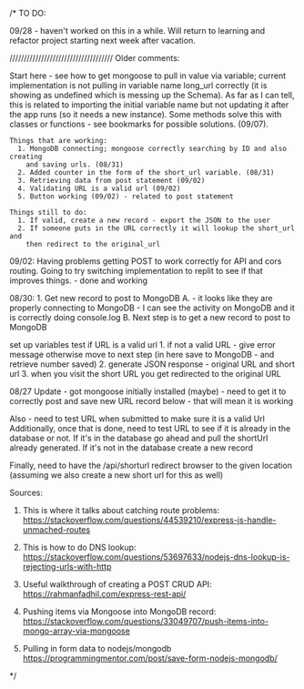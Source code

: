 /*
TO DO:

09/28 - haven't worked on this in a while.  Will return to learning and refactor project starting next week after vacation.

////////////////////////////////////  Older comments:

Start here - see how to get mongoose to pull in value via variable;  current implementation is not pulling in variable name long_url correctly
(it is showing as undefined which is messing up the Schema).  As far as I can tell, this is related to importing the initial variable name
but not updating it after the app runs (so it needs a new instance).  Some methods solve this with classes or functions - see bookmarks for
possible solutions. (09/07).

    Things that are working:
      1. MongoDB connecting; mongoose correctly searching by ID and also creating
        and saving urls. (08/31)
      2. Added counter in the form of the short_url variable. (08/31)
      3. Retrieving data from post statement (09/02)
      4. Validating URL is a valid url (09/02)
      5. Button working (09/02) - related to post statement

    Things still to do:
      1. If valid, create a new record - export the JSON to the user
      2. If someone puts in the URL correctly it will lookup the short_url and
        then redirect to the original_url



09/02:
    Having problems getting POST to work correctly for API and cors routing.
    Going to try switching implementation to replit to see if that improves
    things. - done and working

08/30:
    1. Get new record to post to MongoDB
        A. - it looks like they are properly connecting to MongoDB - I can see
              the activity on MongoDB and it is correctly doing console.log
        B. Next step is to get a new record to post to MongoDB

  set up variables
  test if URL is a valid url
    1. if not a valid URL - give error message
        otherwise move to next step
        (in here save to MongoDB - and retrieve number saved)
    2. generate JSON response - original URL and short url
    3. when you visit the short URL you get redirected to the original URL

08/27 Update - got mongoose initially installed (maybe) - need to get it to
correctly post and save new URL record below - that will mean it is working

Also - need to test URL when submitted to make sure it is a valid Url
Additionally, once that is done, need to test URL to see if it is already
in the database or not.  If it's in the database go ahead and pull the shortUrl
already generated.  If it's not in the database create a new record

Finally, need to have the /api/shorturl redirect browser to the given location
(assuming we also create a new short url for this as well)

Sources:
1. This is where it talks about catching route problems:
https://stackoverflow.com/questions/44539210/express-js-handle-unmached-routes

2. This is how to do DNS lookup:
https://stackoverflow.com/questions/53697633/nodejs-dns-lookup-is-rejecting-urls-with-http

3. Useful walkthrough of creating a POST CRUD API:
https://rahmanfadhil.com/express-rest-api/

4. Pushing items via Mongoose into MongoDB record:
https://stackoverflow.com/questions/33049707/push-items-into-mongo-array-via-mongoose

5. Pulling in form data to nodejs/mongodb
https://programmingmentor.com/post/save-form-nodejs-mongodb/

*/
